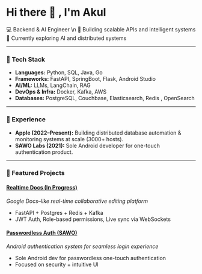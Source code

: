 # Hi there 👋 , I'm Akul  

💻 Backend & AI Engineer \n
🚀 Building scalable APIs and intelligent systems  
🌱 Currently exploring AI and distributed systems  

---

### 🔧 Tech Stack  
- **Languages:** Python, SQL, Java, Go  
- **Frameworks:** FastAPI, SpringBoot, Flask, Android Studio
- **AI/ML:** LLMs, LangChain, RAG
- **DevOps & Infra:** Docker, Kafka, AWS
- **Databases:** PostgreSQL, Couchbase, Elasticsearch, Redis , OpenSearch

---

### 💼 Experience  
- **Apple (2022–Present):** Building distributed database automation & monitoring systems at scale (3000+ hosts).  
- **SAWO Labs (2021):** Sole Android developer for one-touch authentication product.  

---

### 📌 Featured Projects  

#### [Realtime Docs (In Progress)](https://github.com/akuadvi/realtime-docs)
*Google Docs–like real-time collaborative editing platform*  
- FastAPI + Postgres + Redis + Kafka  
- JWT Auth, Role-based permissions, Live sync via WebSockets  

#### [Passwordless Auth (SAWO)](https://github.com/sawolabs/Android-SDK)
*Android authentication system for seamless login experience*  
- Sole Android dev for passwordless one-touch authentication  
- Focused on security + intuitive UI  
